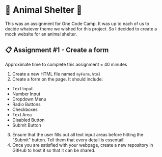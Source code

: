 # 🐾 Animal Shelter 🐾

This was an assignment for One Code Camp. It was up to each of us to decide whatever theme we wished for this project.  So I decided to create a mock website for an animal shelter.

## 📋 Assignment #1 - Create a form

Approximate time to complete this assignment = 40 minutes

1. Create a new HTML file named `myForm.html`
2. Create a form on the page.  It should include:
* Text Input
* Number Input
* Dropdown Menu
* Radio Buttons
* Checkboxes
* Text Area
* Disabled Button
* Submit Button
3. Ensure that the user fills out all text input areas before hitting the "Submit" button. Tell them that every detail is essentail!
4. Once you are satisfied with your webpage, create a new repository in GitHub to host it so that it can be shared.

